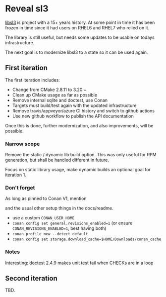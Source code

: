 # Reveal sl3

[libsl3](https://github.com/a4z/libsl3) is  project with a 15+ years history.
At some point in time it has been frozen in time since it had users on RHEL6 and RHEL7 who relied on it.

The library is still useful, but needs some updates to be usable on todays infrastructure.

The next goal is to modernize libsl3 to a state so it can be used again.

## First iteration

The first iteration includes:

* Change from CMake 2.8.11 to 3.20.+
* Clean up CMake usage as far as possible
* Remove internal sqlite and doctest, use Conan
* Targets must build/test again with the updated infrastructure
* Remove travis/appveyor/azure CI history and switch to github actions
* Use new github workflow to publish the API documentation

Once this is done, further modernization, and also improvements, will be possible.

### Narrow scope

Remove the static / dynamic lib build option. This was only useful for RPM generation, but shall be handled different in future.

Focus on static library usage, make dynamic builds an optional goal for iteration 1.

### Don't forget

As long as pinned to Conan V1, mention

and the usual other setup things in the docs/readme.

* use a custom `CONAN_USER_HOME`
* `conan config set general.revisions_enabled=1` (or ensure `CONAN_REVISIONS_ENABLED=1`, best having both)
* `conan profile new --detect default`
* `conan config set storage.download_cache=$HOME/Downloads/conan_cache`

### Notes

Interesting: doctest 2.4.9 makes unit test fail when CHECKs are in a loop

## Second iteration

TBD.

